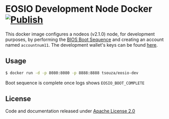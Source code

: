 # EOSIO Development Node Docker [![Publish](https://github.com/qryio/eosio-dev/actions/workflows/publish.yml/badge.svg)](https://github.com/qryio/eosio-dev/actions/workflows/publish.yml)

This docker image configures a nodeos (v2.1.0) node, for development purposes, by performing the [BIOS Boot Sequence](https://developers.eos.io/welcome/v2.1/tutorials/bios-boot-sequence) and creating an account named `accountnum11`. The development wallet's keys can be found [here](eosio-wallet/secrets.json).

## Usage

```bash
$ docker run -d -p 8080:8080 -p 8888:8888 tsouza/eosio-dev 
```

Boot sequence is complete once logs shows `EOSIO_BOOT_COMPLETE`

## License

Code and documentation released under [Apache License 2.0](LICENSE)
